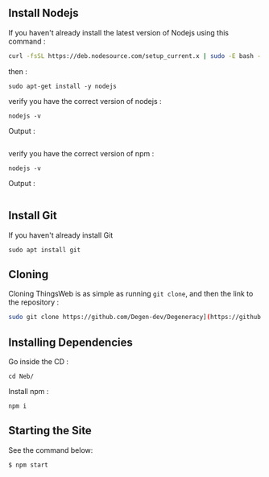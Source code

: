 ## Install Nodejs
If you haven't already install the latest version of Nodejs using this command :
```sh
curl -fsSL https://deb.nodesource.com/setup_current.x | sudo -E bash - &&\
```
then :
```
sudo apt-get install -y nodejs
```
verify you have the correct version of nodejs :
```
nodejs -v
```
Output :
```

```
verify you have the correct version of npm :
```
nodejs -v
```
Output :
```

```
## Install Git
If you haven't already install Git
```
sudo apt install git
```
## Cloning
Cloning ThingsWeb is as simple as running `git clone`, and then the link to the repository :
```sh
sudo git clone https://github.com/Degen-dev/Degeneracy](https://github.com/Darkness-Organization/Neb)
```
## Installing Dependencies
Go inside the CD :
```
cd Neb/
```
Install npm :
```
npm i
```
## Starting the Site
See the command below:
```sh
$ npm start
```
